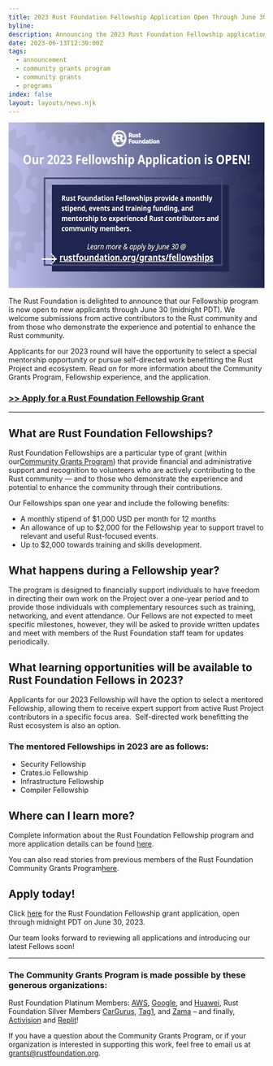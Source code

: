 ```yaml
---
title: 2023 Rust Foundation Fellowship Application Open Through June 30
byline:
description: Announcing the 2023 Rust Foundation Fellowship application.
date: 2023-06-13T12:30:00Z
tags:
  - announcement
  - community grants program
  - community grants
  - programs
index: false
layout: layouts/news.njk
---
```

<img src="/img/news/2023-06-13-fellowship-application/fellowship-graphic.png" width="580" height="326" alt="[heading] Our 2023 Fellowship Application is OPEN!  [sub-heading] Rust Foundation Fellowships provide a monthly stipend, events and training funding, and mentorship to experienced Rust contributors and community members.  [call-to-action] Learn more &amp; apply by June 30 @ rustfoundation.org/grants/fellowships" title="Rust Foundation 2023 Fellowship application is open" />

The Rust Foundation is delighted to announce that our Fellowship program is now open to new applicants through June 30 (midnight PDT). We welcome submissions from active contributors to the Rust community and from those who demonstrate the experience and potential to enhance the Rust community.

Applicants for our 2023 round will have the opportunity to select a special mentorship opportunity or pursue self-directed work benefitting the Rust Project and ecosystem. Read on for more information about the Community Grants Program, Fellowship experience, and the application.&nbsp;

### [**<u>&gt;&gt; Apply for a Rust Foundation Fellowship Grant</u>**](https://app.smarterselect.com/programs/80939-Rust-Foundation)



---

## **What are Rust Foundation Fellowships?**

Rust Foundation Fellowships are a particular type of grant (within our[<u>Community Grants Program</u>](https://foundation.rust-lang.org/grants/)) that provide financial and administrative support and recognition to volunteers who are actively contributing to the Rust community — and to those who demonstrate the experience and potential to enhance the community through their contributions.

Our Fellowships span one year and include the following benefits:&nbsp;

* A monthly stipend of $1,000 USD per month for 12 months
* An allowance of up to $2,000 for the Fellowship year to support travel to relevant and useful Rust-focused events.
* Up to $2,000 towards training and skills development.

## **What happens during a Fellowship year?&nbsp;**

The program is designed to financially support individuals to have freedom in directing their own work on the Project over a one-year period and to provide those individuals with complementary resources such as training, networking, and event attendance. Our Fellows are not expected to meet specific milestones, however, they will be asked to provide written updates and meet with members of the Rust Foundation staff team for updates periodically.&nbsp;

## **What learning opportunities will be available to Rust Foundation Fellows in 2023?**

Applicants for our 2023 Fellowship will have the option to select a mentored Fellowship, allowing them to receive expert support from active Rust Project contributors in a specific focus area.&nbsp; Self-directed work benefitting the Rust ecosystem is also an option.&nbsp;

### **The mentored Fellowships in 2023 are as follows:**

* Security Fellowship
* Crates.io Fellowship
* Infrastructure Fellowship
* Compiler Fellowship

## **Where can I learn more?&nbsp;**

Complete information about the Rust Foundation Fellowship program and more application details can be found&nbsp;[<u>here</u>](https://foundation.rust-lang.org/grants/fellowships/).&nbsp;

You can also read stories from previous members of the Rust Foundation Community Grants Program[<u>here</u>](https://foundation.rust-lang.org/tags/grantee%20spotlight/).&nbsp;

## **Apply today!**

Click&nbsp;[<u>here</u>](https://app.smarterselect.com/programs/80939-Rust-Foundation) for the Rust Foundation Fellowship grant application, open through midnight PDT on June 30, 2023.&nbsp;&nbsp;

Our team looks forward to reviewing all applications and introducing our latest Fellows soon!&nbsp;



---

### **The Community Grants Program is made possible by these generous organizations:**

Rust Foundation Platinum Members: [<u>AWS</u>](https://aws.amazon.com/), [<u>Google</u>](https://www.google.com/), and [<u>Huawei</u>](https://www.huawei.com/en/?ic_medium=direct&amp;ic_source=surlent), Rust Foundation Silver Members [<u>CarGurus</u>](https://www.cargurus.com/), [<u>Tag1</u>](https://www.tag1consulting.com/), and [<u>Zama</u>](https://www.zama.ai/) – and finally, [<u>Activision</u>](https://www.activision.com/) and [<u>Replit</u>](https://replit.com/)!

If you have a question about the Community Grants Program, or if your organization is interested in supporting this work, feel free to email us at grants@rustfoundation.org.&nbsp;